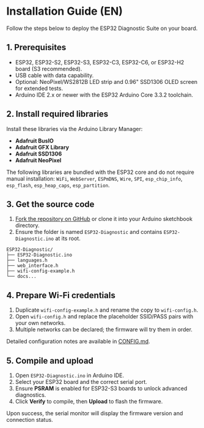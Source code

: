 # Installation Guide (EN)

Follow the steps below to deploy the ESP32 Diagnostic Suite on your board.

## 1. Prerequisites
- ESP32, ESP32-S2, ESP32-S3, ESP32-C3, ESP32-C6, or ESP32-H2 board (S3 recommended).
- USB cable with data capability.
- Optional: NeoPixel/WS2812B LED strip and 0.96" SSD1306 OLED screen for extended tests.
- Arduino IDE 2.x or newer with the ESP32 Arduino Core 3.3.2 toolchain.

## 2. Install required libraries
Install these libraries via the Arduino Library Manager:
- **Adafruit BusIO**
- **Adafruit GFX Library**
- **Adafruit SSD1306**
- **Adafruit NeoPixel**

The following libraries are bundled with the ESP32 core and do not require manual installation: `WiFi`, `WebServer`, `ESPmDNS`, `Wire`, `SPI`, `esp_chip_info`, `esp_flash`, `esp_heap_caps`, `esp_partition`.

## 3. Get the source code
1. [Fork the repository on GitHub](https://github.com/ESP32-Diagnostic/ESP32-Diagnostic/fork) or clone it into your Arduino sketchbook directory.
2. Ensure the folder is named `ESP32-Diagnostic` and contains `ESP32-Diagnostic.ino` at its root.

```
ESP32-Diagnostic/
├── ESP32-Diagnostic.ino
├── languages.h
├── web_interface.h
├── wifi-config-example.h
└── docs...
```

## 4. Prepare Wi-Fi credentials
1. Duplicate `wifi-config-example.h` and rename the copy to `wifi-config.h`.
2. Open `wifi-config.h` and replace the placeholder SSID/PASS pairs with your own networks.
3. Multiple networks can be declared; the firmware will try them in order.

Detailed configuration notes are available in [CONFIG.md](CONFIG.md).

## 5. Compile and upload
1. Open `ESP32-Diagnostic.ino` in Arduino IDE.
2. Select your ESP32 board and the correct serial port.
3. Ensure **PSRAM** is enabled for ESP32-S3 boards to unlock advanced diagnostics.
4. Click **Verify** to compile, then **Upload** to flash the firmware.

Upon success, the serial monitor will display the firmware version and connection status.
